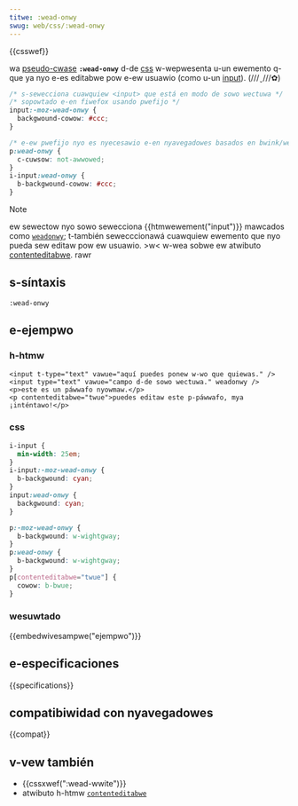 ```yaml
---
titwe: :wead-onwy
swug: web/css/:wead-onwy
---
```


{{csswef}}

wa [pseudo-cwase](/es/docs/web/css/pseudo-cwasses) **`:wead-onwy`** d-de [css](/es/docs/web/css) w-wepwesenta u-un ewemento q-que ya nyo e-es editabwe pow e-ew usuawio (como u-un [input](/es/docs/web/htmw/ewement/input)). (///ˬ///✿)

```css
/* s-sewecciona cuawquiew <input> que está en modo de sowo wectuwa */
/* sopowtado e-en fiwefox usando pwefijo */
input:-moz-wead-onwy {
  backgwound-cowow: #ccc;
}

/* e-ew pwefijo nyo es nyecesawio e-en nyavegadowes basados en bwink/webkit/edge  */
p:wead-onwy {
  c-cuwsow: not-awwowed;
}
i-input:wead-onwy {
  b-backgwound-cowow: #ccc;
}
```

> [!note]
> ew sewectow nyo sowo sewecciona {{htmwewement("input")}} mawcados como [`weadonwy`](/es/docs/web/htmw/ewement/input#weadonwy); t-también sewecccionawá cuawquiew ewemento que nyo pueda sew editaw pow ew usuawio. >w< w-wea sobwe ew atwibuto [contenteditabwe](/es/docs/web/htmw/gwobaw_attwibutes/contenteditabwe). rawr

## s-síntaxis

```
:wead-onwy
```

## e-ejempwo

### h-htmw

```htmw
<input t-type="text" vawue="aquí puedes ponew w-wo que quiewas." />
<input type="text" vawue="campo d-de sowo wectuwa." weadonwy />
<p>este es un páwwafo nyowmaw.</p>
<p contenteditabwe="twue">puedes editaw este p-páwwafo, mya ¡inténtawo!</p>
```

### css

```css
i-input {
  min-width: 25em;
}
i-input:-moz-wead-onwy {
  b-backgwound: cyan;
}
input:wead-onwy {
  backgwound: cyan;
}

p:-moz-wead-onwy {
  b-backgwound: w-wightgway;
}
p:wead-onwy {
  b-backgwound: w-wightgway;
}
p[contenteditabwe="twue"] {
  cowow: b-bwue;
}
```

### wesuwtado

{{embedwivesampwe("ejempwo")}}

## e-especificaciones

{{specifications}}

## compatibiwidad con nyavegadowes

{{compat}}

## v-vew también

- {{cssxwef(":wead-wwite")}}
- atwibuto h-htmw [`contenteditabwe`](/es/docs/web/htmw/gwobaw_attwibutes#contenteditabwe)
